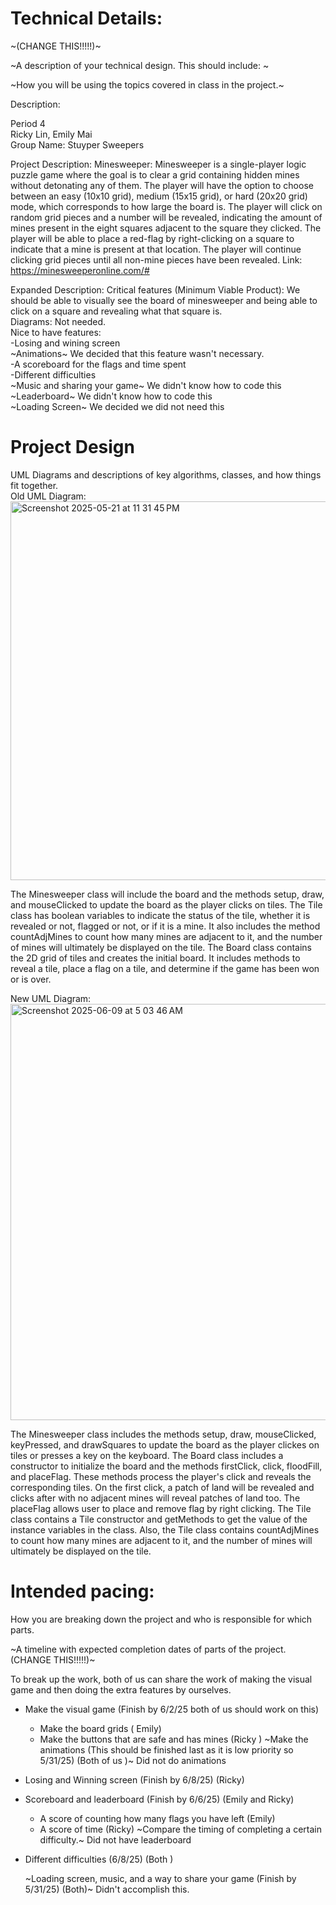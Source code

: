 
# Technical Details:
~(CHANGE THIS!!!!!)~

~A description of your technical design. This should include: ~
   
~How you will be using the topics covered in class in the project.~


Description:

Period 4  
Ricky Lin, Emily Mai  
Group Name: Stuyper Sweepers

Project Description: Minesweeper: Minesweeper is a single-player logic puzzle game where the goal is to clear a grid containing hidden mines without detonating any of them. The player will have the option to choose between an easy (10x10 grid), medium (15x15 grid), or hard (20x20 grid) mode, which corresponds to how large the board is. The player will click on random grid pieces and a number will be revealed, indicating the amount of mines present in the eight squares adjacent to the square they clicked. The player will be able to place a red-flag by right-clicking on a square to indicate that a mine is present at that location. The player will continue clicking grid pieces until all non-mine pieces have been revealed.
Link: https://minesweeperonline.com/#

Expanded Description:
Critical features (Minimum Viable Product): We should be able to visually see the board of minesweeper and being able to click on a square and revealing what that square is.  
Diagrams: Not needed.  
Nice to have features:  
-Losing and wining screen   
~Animations~ We decided that this feature wasn't necessary.   
-A scoreboard for the flags and time spent    
-Different difficulties    
~Music and sharing your game~ We didn't know how to code this  
~Leaderboard~ We didn't know how to code this  
~Loading Screen~ We decided we did not need this  


     
# Project Design

UML Diagrams and descriptions of key algorithms, classes, and how things fit together.  
Old UML Diagram:  
<img width="606" alt="Screenshot 2025-05-21 at 11 31 45 PM" src="https://github.com/user-attachments/assets/493b86e8-ea0b-446f-8949-63782b3b3496" />

The Minesweeper class will include the board and the methods setup, draw, and mouseClicked to update the board as the player clicks on tiles. The Tile class has boolean variables to indicate the status of the tile, whether it is revealed or not, flagged or not, or if it is a mine. It also includes the method countAdjMines to count how many mines are adjacent to it, and the number of mines will ultimately be displayed on the tile. The Board class contains the 2D grid of tiles and creates the initial board. It includes methods to reveal a tile, place a flag on a tile, and determine if the game has been won or is over. 

New UML Diagram:  
<img width="666" alt="Screenshot 2025-06-09 at 5 03 46 AM" src="https://github.com/user-attachments/assets/d66ea7f1-df63-4a5a-afa8-d61c6985f87c" />

The Minesweeper class includes the methods setup, draw, mouseClicked, keyPressed, and drawSquares to update the board as the player clickes on tiles or presses a key on the keyboard. The Board class includes a constructor to initialize the board and the methods firstClick, click, floodFill, and placeFlag. These methods process the player's click and reveals the corresponding tiles. On the first click, a patch of land will be revealed and clicks after with no adjacent mines will reveal patches of land too. The placeFlag allows user to place and remove flag by right clicking. The Tile class contains a Tile constructor and getMethods to get the value of the instance variables in the class. Also, the Tile class contains countAdjMines to count how many mines are adjacent to it, and the number of mines will ultimately be displayed on the tile.

    
# Intended pacing:

How you are breaking down the project and who is responsible for which parts.

~A timeline with expected completion dates of parts of the project. (CHANGE THIS!!!!!)~

To break up the work, both of us can share the work of making the visual game and then doing the extra features by ourselves. 

* Make the visual game (Finish by 6/2/25 both of us should work on this)
  * Make the board grids ( Emily)
  * Make the buttons that are safe and has mines (Ricky )
    ~Make the animations (This should be finished last as it is low priority so 5/31/25) (Both of us )~ Did not do animations
   
* Losing and Winning screen (Finish by 6/8/25) (Ricky)
  
* Scoreboard and leaderboard (Finish by 6/6/25) (Emily and Ricky)
  * A score of counting how many flags you have left (Emily)
  * A score of time (Ricky)
  ~Compare the timing of completing a certain difficulty.~ Did not have leaderboard
  
* Different difficulties (6/8/25) (Both )
  
  ~Loading screen, music,  and a way to share your game (Finish by 5/31/25) (Both)~ Didn't accomplish this. 

